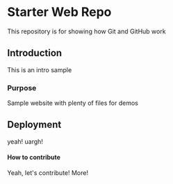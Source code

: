 # Starter Web Repo

This repository is for showing how Git and GitHub work


## Introduction

This is an intro sample

### Purpose

Sample website with plenty of files for demos

## Deployment

yeah! uargh!

#### How to contribute

Yeah, let's contribute!
More!
